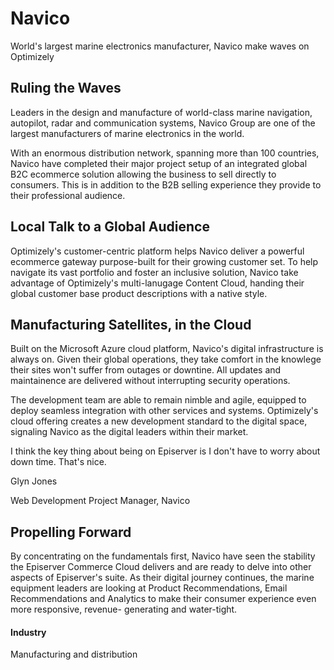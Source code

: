 # Navico

World's largest marine electronics manufacturer, Navico make waves on Optimizely

## Ruling the Waves

Leaders in the design and manufacture of world-class marine navigation,
autopilot, radar and communication systems, Navico Group are one of the largest
manufacturers of marine electronics in the world.

With an enormous distribution network, spanning more than 100 countries, Navico
have completed their major project setup of an integrated global B2C ecommerce
solution allowing the business to sell directly to consumers. This is in
addition to the B2B selling experience they provide to their professional
audience.

## Local Talk to a Global Audience

Optimizely's customer-centric platform helps Navico deliver a powerful ecommerce
gateway purpose-built for their growing customer set. To help navigate its vast
portfolio and foster an inclusive solution, Navico take advantage of
Optimizely's multi-lanugage Content Cloud, handing their global customer base
product descriptions with a native style.

## Manufacturing Satellites, in the Cloud

Built on the Microsoft Azure cloud platform, Navico's digital infrastructure is
always on. Given their global operations, they take comfort in the knowlege
their sites won't suffer from outages or downtine. All updates and maintainence
are delivered without interrupting security operations.

The development team are able to remain nimble and agile, equipped to deploy
seamless integration with other services and systems. Optimizely's cloud
offering creates a new development standard to the digital space, signaling
Navico as the digital leaders within their market.

I think the key thing about being on Episerver is I don't have to worry about
down time. That's nice.

Glyn Jones

Web Development Project Manager, Navico

## Propelling Forward

By concentrating on the fundamentals first, Navico have seen the stability the
Episerver Commerce Cloud delivers and are ready to delve into other aspects of
Episerver's suite. As their digital journey continues, the marine equipment
leaders are looking at Product Recommendations, Email Recommendations and
Analytics to make their consumer experience even more responsive, revenue-
generating and water-tight.

#### Industry

Manufacturing and distribution
